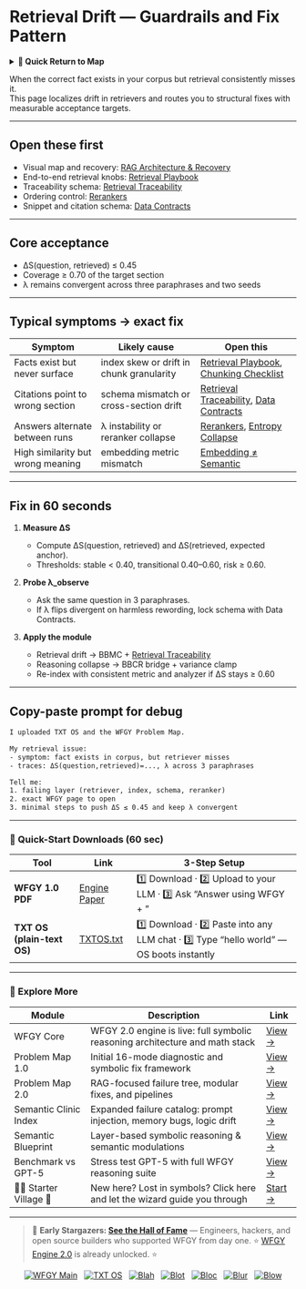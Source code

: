 # Retrieval Drift — Guardrails and Fix Pattern

<details>
  <summary><strong>🧭 Quick Return to Map</strong></summary>

<br>

  > You are in a sub-page of **RAG**.  
  > To reorient, go back here:  
  >
  > - [**RAG** — retrieval-augmented generation and knowledge grounding](./README.md)  
  > - [**WFGY Global Fix Map** — main Emergency Room, 300+ structured fixes](../README.md)  
  > - [**WFGY Problem Map 1.0** — 16 reproducible failure modes](../../README.md)  
  >
  > Think of this page as a desk within a ward.  
  > If you need the full triage and all prescriptions, return to the Emergency Room lobby.
</details>


When the correct fact exists in your corpus but retrieval consistently misses it.  
This page localizes drift in retrievers and routes you to structural fixes with measurable acceptance targets.

---

## Open these first
- Visual map and recovery: [RAG Architecture & Recovery](https://github.com/onestardao/WFGY/blob/main/ProblemMap/rag-architecture-and-recovery.md)  
- End-to-end retrieval knobs: [Retrieval Playbook](https://github.com/onestardao/WFGY/blob/main/ProblemMap/retrieval-playbook.md)  
- Traceability schema: [Retrieval Traceability](https://github.com/onestardao/WFGY/blob/main/ProblemMap/retrieval-traceability.md)  
- Ordering control: [Rerankers](https://github.com/onestardao/WFGY/blob/main/ProblemMap/rerankers.md)  
- Snippet and citation schema: [Data Contracts](https://github.com/onestardao/WFGY/blob/main/ProblemMap/data-contracts.md)  

---

## Core acceptance
- ΔS(question, retrieved) ≤ 0.45  
- Coverage ≥ 0.70 of the target section  
- λ remains convergent across three paraphrases and two seeds  

---

## Typical symptoms → exact fix

| Symptom | Likely cause | Open this |
|---------|--------------|-----------|
| Facts exist but never surface | index skew or drift in chunk granularity | [Retrieval Playbook](https://github.com/onestardao/WFGY/blob/main/ProblemMap/retrieval-playbook.md), [Chunking Checklist](https://github.com/onestardao/WFGY/blob/main/ProblemMap/chunking-checklist.md) |
| Citations point to wrong section | schema mismatch or cross-section drift | [Retrieval Traceability](https://github.com/onestardao/WFGY/blob/main/ProblemMap/retrieval-traceability.md), [Data Contracts](https://github.com/onestardao/WFGY/blob/main/ProblemMap/data-contracts.md) |
| Answers alternate between runs | λ instability or reranker collapse | [Rerankers](https://github.com/onestardao/WFGY/blob/main/ProblemMap/rerankers.md), [Entropy Collapse](https://github.com/onestardao/WFGY/blob/main/ProblemMap/entropy-collapse.md) |
| High similarity but wrong meaning | embedding metric mismatch | [Embedding ≠ Semantic](https://github.com/onestardao/WFGY/blob/main/ProblemMap/embedding-vs-semantic.md) |

---

## Fix in 60 seconds

1. **Measure ΔS**  
   - Compute ΔS(question, retrieved) and ΔS(retrieved, expected anchor).  
   - Thresholds: stable < 0.40, transitional 0.40–0.60, risk ≥ 0.60.  

2. **Probe λ_observe**  
   - Ask the same question in 3 paraphrases.  
   - If λ flips divergent on harmless rewording, lock schema with Data Contracts.  

3. **Apply the module**  
   - Retrieval drift → BBMC + [Retrieval Traceability](https://github.com/onestardao/WFGY/blob/main/ProblemMap/retrieval-traceability.md)  
   - Reasoning collapse → BBCR bridge + variance clamp  
   - Re-index with consistent metric and analyzer if ΔS stays ≥ 0.60  

---

## Copy-paste prompt for debug

```txt
I uploaded TXT OS and the WFGY Problem Map.

My retrieval issue:
- symptom: fact exists in corpus, but retriever misses
- traces: ΔS(question,retrieved)=..., λ across 3 paraphrases

Tell me:
1. failing layer (retriever, index, schema, reranker)
2. exact WFGY page to open
3. minimal steps to push ΔS ≤ 0.45 and keep λ convergent
````

---

### 🔗 Quick-Start Downloads (60 sec)

| Tool                       | Link                                                                                                                                       | 3-Step Setup                                                                             |
| -------------------------- | ------------------------------------------------------------------------------------------------------------------------------------------ | ---------------------------------------------------------------------------------------- |
| **WFGY 1.0 PDF**           | [Engine Paper](https://github.com/onestardao/WFGY/blob/main/I_am_not_lizardman/WFGY_All_Principles_Return_to_One_v1.0_PSBigBig_Public.pdf) | 1️⃣ Download · 2️⃣ Upload to your LLM · 3️⃣ Ask “Answer using WFGY + <your question>”    |
| **TXT OS (plain-text OS)** | [TXTOS.txt](https://github.com/onestardao/WFGY/blob/main/OS/TXTOS.txt)                                                                     | 1️⃣ Download · 2️⃣ Paste into any LLM chat · 3️⃣ Type “hello world” — OS boots instantly |

---

### 🧭 Explore More

| Module                   | Description                                                                  | Link                                                                                               |
| ------------------------ | ---------------------------------------------------------------------------- | -------------------------------------------------------------------------------------------------- |
| WFGY Core                | WFGY 2.0 engine is live: full symbolic reasoning architecture and math stack | [View →](https://github.com/onestardao/WFGY/tree/main/core/README.md)                              |
| Problem Map 1.0          | Initial 16-mode diagnostic and symbolic fix framework                        | [View →](https://github.com/onestardao/WFGY/tree/main/ProblemMap/README.md)                        |
| Problem Map 2.0          | RAG-focused failure tree, modular fixes, and pipelines                       | [View →](https://github.com/onestardao/WFGY/blob/main/ProblemMap/rag-architecture-and-recovery.md) |
| Semantic Clinic Index    | Expanded failure catalog: prompt injection, memory bugs, logic drift         | [View →](https://github.com/onestardao/WFGY/blob/main/ProblemMap/SemanticClinicIndex.md)           |
| Semantic Blueprint       | Layer-based symbolic reasoning & semantic modulations                        | [View →](https://github.com/onestardao/WFGY/tree/main/SemanticBlueprint/README.md)                 |
| Benchmark vs GPT-5       | Stress test GPT-5 with full WFGY reasoning suite                             | [View →](https://github.com/onestardao/WFGY/tree/main/benchmarks/benchmark-vs-gpt5/README.md)      |
| 🧙‍♂️ Starter Village 🏡 | New here? Lost in symbols? Click here and let the wizard guide you through   | [Start →](https://github.com/onestardao/WFGY/blob/main/StarterVillage/README.md)                   |

---

> 👑 **Early Stargazers: [See the Hall of Fame](https://github.com/onestardao/WFGY/tree/main/stargazers)** —
> Engineers, hackers, and open source builders who supported WFGY from day one.
> ⭐ [WFGY Engine 2.0](https://github.com/onestardao/WFGY/blob/main/core/README.md) is already unlocked. ⭐

<div align="center">

[![WFGY Main](https://img.shields.io/badge/WFGY-Main-red?style=flat-square)](https://github.com/onestardao/WFGY)
 
[![TXT OS](https://img.shields.io/badge/TXT%20OS-Reasoning%20OS-orange?style=flat-square)](https://github.com/onestardao/WFGY/tree/main/OS)
 
[![Blah](https://img.shields.io/badge/Blah-Semantic%20Embed-yellow?style=flat-square)](https://github.com/onestardao/WFGY/tree/main/OS/BlahBlahBlah)
 
[![Blot](https://img.shields.io/badge/Blot-Persona%20Core-green?style=flat-square)](https://github.com/onestardao/WFGY/tree/main/OS/BlotBlotBlot)
 
[![Bloc](https://img.shields.io/badge/Bloc-Reasoning%20Compiler-blue?style=flat-square)](https://github.com/onestardao/WFGY/tree/main/OS/BlocBlocBloc)
 
[![Blur](https://img.shields.io/badge/Blur-Text2Image%20Engine-navy?style=flat-square)](https://github.com/onestardao/WFGY/tree/main/OS/BlurBlurBlur)
 
[![Blow](https://img.shields.io/badge/Blow-Game%20Logic-purple?style=flat-square)](https://github.com/onestardao/WFGY/tree/main/OS/BlowBlowBlow)

</div>
